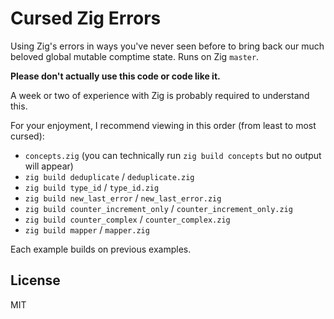 # Cursed Zig Errors

Using Zig's errors in ways you've never seen before to bring back our much beloved
global mutable comptime state. Runs on Zig `master`.

**Please don't actually use this code or code like it.**

A week or two of experience with Zig is probably required to understand this.

For your enjoyment, I recommend viewing in this order (from least to most cursed):
- `concepts.zig` (you can technically run `zig build concepts` but no output will appear)
- `zig build deduplicate` / `deduplicate.zig`
- `zig build type_id` / `type_id.zig`
- `zig build new_last_error` / `new_last_error.zig`
- `zig build counter_increment_only` / `counter_increment_only.zig`
- `zig build counter_complex` / `counter_complex.zig`
- `zig build mapper` / `mapper.zig`

Each example builds on previous examples.

## License

MIT
